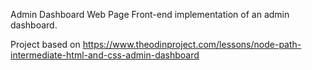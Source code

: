 Admin Dashboard Web Page
Front-end implementation of an admin dashboard.

Project based on https://www.theodinproject.com/lessons/node-path-intermediate-html-and-css-admin-dashboard